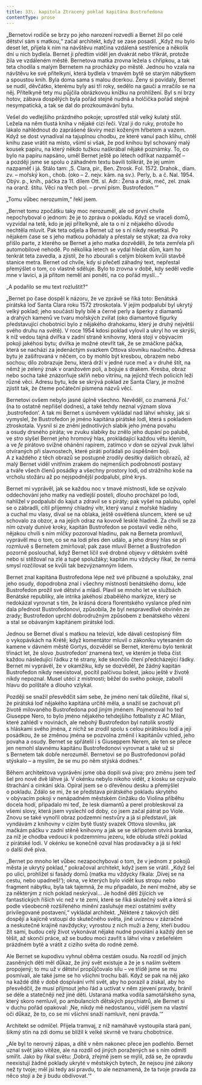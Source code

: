 ```yaml
---
title: 33\. kapitola Ztracený poklad kapitána Bustrofedona
contentType: prose
---
```


„Bernetovi rodiče se brzy po jeho narození rozvedli a Bernet žil po celé dětství sám s matkou,“ začal architekt, když se zase posadil. „Když mu bylo deset let, přijela k nim na návštěvu matčina vzdálená sestřenice a několik dní u nich bydlela. Bernet ji předtím viděl jen dvakrát nebo třikrát, protože žila ve vzdáleném městě. Bernetova matka zrovna ležela s chřipkou, a tak teta chodila s malým Bernetem na procházky po městě. Jednou ho vzala na návštěvu ke své přítelkyni, která bydlela v tmavém bytě se starým nábytkem a spoustou knih. Byla doma sama s malou dcerkou. Ženy si povídaly, Bernet se nudil, děvčátko, kterému byly asi tři roky, sedělo na gauči a mračilo se na něj. Přítelkyně tety mu půjčila obrázkovou knížku na prohlížení. Byl s ní brzy hotov, zábava dospělých byla pořád stejně nudná a holčička pořád stejně nesympatická, a tak se dal do prozkoumávání bytu.

Vešel do vedlejšího prázdného pokoje; uprostřed stál velký kulatý stůl. Ležela na něm tlustá kniha v nějaké cizí řeči. Vzal ji do ruky, protože ho lákalo nahlédnout do zaprášené škvíry mezi koženým hřbetem a vazem. Když se dost vynadíval na tajuplnou chodbu, ze které vanul pach klihu, chtěl knihu zase vrátit na místo, všiml si však, že pod knihou byl schovaný malý kousek papíru, na který někdo tužkou naškrábal nějaké poznámky. To, co bylo na papíru napsáno, uměl Bernet ještě po létech odříkat nazpaměť – a později jsme se spolu o záhadném textu bavili tolikrát, že jej umím nazpaměť i já. Stálo tam: ‚S. Clara, pir., Ben. Ztrosk. Fol. 1572. Drahok., diam. zv. – mořský kon., chob. (oko – 2. nejv. kám. na sv.). Perly, b. a č. Nal. 1954. Obýv. p., knih., páčka za 11. dílem Ott. sl. Adr.: Žena a drak, meč, zel. znak na oranž. štítu. Věci na třech pol. – první písm. Bustrofedon.‘“

„Tomu vůbec nerozumím,“ řekl jsem.

„Bernet tomu zpočátku taky moc nerozuměl, ale od první chvíle nepochyboval o jednom: že je to zpráva o pokladu. Když se vraceli domů, vyzvídal na tetě, kdo je její přítelkyně, ale ta o ní z nějakého důvodu nechtěla mluvit. Pak teta odjela a Bernet už se s ní nikdy nesetkal. Po nějakém čase se s jeho matkou pohádaly a přestaly se stýkat; za dva roky přišlo parte, z kterého se Bernet a jeho matka dozvěděli, že teta zemřela při automobilové nehodě. Po několika letech se vydal hledat dům, kam ho tenkrát teta zavedla, a zjistil, že ho zbourali s celým blokem kvůli stavbě stanice metra. Bernet od chvíle, kdy si přečetl záhadný text, nepřestal přemýšlet o tom, co vlastně sděluje. Bylo to zrovna v době, kdy seděl vedle mne v lavici, a já přitom neměl ani ponětí, na co pořád myslí…“

„A podařilo se mu text rozluštit?“

„Bernet po čase dospěl k názoru, že ve zprávě se říká toto: Benátská pirátská loď Santa Clara roku 1572 ztroskotala. V jejím podpalubí byl ukrytý velký poklad; jeho součástí byly bílé a černé perly a šperky z diamantů a drahých kamenů ve tvaru mořských zvířat (oko diamantové figurky představující chobotnici bylo z nějakého drahokamu, který je druhý největší svého druhu na světě). V roce 1954 kdosi poklad vylovil a ukryl ho ve skrýši, k níž vedou tajná dvířka v zadní straně knihovny, která stojí v obývacím pokoji jakéhosi bytu; dvířka je možné otevřít tak, že se zmáčkne páčka, která se nachází za jedenáctým svazkem Ottova slovníku naučného. Adresa bytu je zašifrovaná v něčem, co by mohlo být kresbou, obrazem nebo sochou; dílo zobrazuje ženu, která drží v jedné ruce meč a v druhé štít, na němž je zelený znak v oranžovém poli, a bojuje s drakem. Kresba, obraz nebo socha také znázorňuje skříň nebo vitrínu, na jejíchž třech policích leží různé věci. Adresu bytu, kde se skrývá poklad ze Santa Clary, je možné zjistit tak, že čteme počáteční písmena názvů věcí.

Bernetovi ovšem nebylo jasné úplně všechno. Nevěděl, co znamená ‚Fol.‘ (na to ostatně nepřišel dodnes), a také tehdy neznal význam slova ‚bustrofedon‘. A tak mi Bernet s úsměvem vykládal nad láhví whisky, jak si vymyslel, že Bustrofedon je jméno kapitána pirátské lodi, která s pokladem ztroskotala. Vysnil si ze znění jednotlivých slabik jeho jména povahu a osudy drsného piráta; ve zvuku slabiky _bu_ znělo jeho dupání po palubě, ve _stro_ slyšel Bernet jeho hromový hlas, prokládající každou větu klením, a ve _fe_ pirátovo svižné ohánění rapírem, zatímco v _don_ se ozýval zvuk láhví otvíraných při slavnostech, které piráti pořádali po úspěšném boji. A z každého z těch obrazů se postupně zrodily desítky dalších obrazů, až malý Bernet viděl vnitřním zrakem do nejmenších podrobností postavy a tváře všech členů posádky a všechny prostory lodi, od strážního koše na vrcholu stožáru až po nejspodnější podpalubí, plné krys.

Bernet mi vyprávěl, jak se každou noc v tmavé místnosti, kde se ozývalo oddechování jeho matky na vedlejší posteli, dlouho procházel po lodi, nahlížel v podpalubí do kajut a zdravil se s piráty; pak vyšel na palubu, opřel se o zábradlí, cítil příjemný chladný vítr, který vanul z mořské hladiny a cuchal mu vlasy, díval se na oblaka, ještě osvětlená sluncem, které se už schovalo za obzor, a na jejich odraz na kovově lesklé hladině. Za chvíli se za ním ozvaly dunivé kroky, kapitán Bustrofedon se postavil vedle něho, nějakou chvíli s ním mlčky pozoroval hladinu, pak na Berneta promluvil, vyprávěl mu o tom, co se na lodi přes den událo, a jeho drsný hlas se při rozmluvě s Bernetem zmírňoval; pak zase mluvil Bernet a Bustrofedon pozorně poslouchal, když Bernet líčil své drobné objevy v dětském světě nebo si stěžoval na zlé a tupé spolužáky; kapitán mu vždycky říkal, že nemá smysl rozčilovat se kvůli tak bezvýznamným lidem.

Bernet znal kapitána Bustrofedona lépe než své příbuzné a spolužáky, znal jeho osudy, dopodrobna znal i všechny místnosti benátského domu, kde Bustrofedon prožil své dětství a mládí. Plavil se mnoho let ve službách Benátské republiky, ale intrika jakéhosi zbabělého markýze, který se nedokázal vyrovnat s tím, že krásná dcera florentského vyslance před ním dala přednost Bustrofedonovi, způsobila, že byl nespravedlivě obviněn ze zrady; Bustrofedon uprchl dobrodružným způsobem z benátského vězení a stal se obávaným kapitánem pirátské lodi.

Jednou se Bernet díval s matkou na televizi, kde dávali cestopisný film o vykopávkách na Krétě; když komentátor mluvil o zákoníku vytesaném do kamene v dávném městě Gortys, dozvěděl se Bernet, kterému bylo tenkrát třináct let, že slovo ‚bustrofedon‘ znamená text, ve kterém je třeba číst každou následující řádku z té strany, kde skončilo čtení předcházející řádky. Bernet mi vyprávěl, že v okamžiku, kdy se dozvěděl, že žádný kapitán Bustrofedon nikdy neexistoval, pocítil palčivou bolest, jakou ještě v životě nikdy nepoznal. Musel utéci z místnosti; běžel do svého pokoje, zabořil hlavu do polštáře a dlouho vzlykal.

Později se snažil přesvědčit sám sebe, že jméno není tak důležité, říkal si, že pirátská loď nějakého kapitána určitě měla, a snažil se zachovat při životě milovaného Bustrofedona pod jiným jménem. Pojmenoval ho teď Giuseppe Nero, to bylo jméno nějakého tehdejšího fotbalisty z AC Milán, které zahlédl v novinách, ale nebohý Bustrofedon byl natolik srostlý s hláskami svého jména, z nichž se zrodil spolu s celou pirátskou lodí a její posádkou, že se změnou jména se pozvolna změnil i kapitánův vzhled, jeho povaha a osudy. Bernet se spřátelil i s Giuseppem Nerem, ale ten se přece jen nemohl slavnému kapitánu Bustrofedonovi vyrovnat a také už si s Bernetem tak dobře nerozuměl. Bernetovi se po Bustrofedonovi pořád stýskalo – a myslím, že se mu po něm stýská dodnes.“

Během architektova vyprávění jsme oba dopili svá piva; pro změnu jsem teď šel pro nové dvě láhve já. V okénku nebylo nikoho vidět, z kiosku se ozývalo štrachání a cinkání skla. Opíral jsem se o dřevěnou desku a přemýšlel o pokladu. Zdálo se mi, že se představa pirátského pokladu skrytého v obývacím pokoji v nenápadném městském činžáku do Violina příběhu docela hodí, připadalo mi teď, že lesk diamantů a perel probleskoval za všemi slovy, která jsem vyslechl od doby, co jsem začal pátrat po Viole. Znovu se také vynořil obraz podzemní nestvůry a já si představil, jak vyndávám z knihovny v cizím bytě tlustý svazek Ottova slovníku, jak mačkám páčku v zadní stěně knihovny a jak se se skřípotem otvírá branka, za níž je chodba vedoucí k podzemnímu jezeru, kde obluda střeží poklad z pirátské lodi. V okénku se konečně ozval hlas prodavačky a já si řekl o další dvě piva.

„Bernet po mnoho let vůbec nezapochyboval o tom, že v jednom z pokojů města je ukrytý poklad,“ pokračoval architekt, když jsem se vrátil. „Když šel po ulici, prohlížel si fasády domů (matka mu vždycky říkala: ‚Dívej se na cestu, nebo upadneš!‘); okna, ve kterých bylo vidět kus stropu nebo fragment nábytku, byla tak tajemná, že mu připadalo, že není možné, aby se za některým z nich poklad neskrýval… Je hodně dětí žijících ve fantastických říších víc než v té zemi, které se říká skutečný svět a která si podle všeobecně rozšířeného mínění zasluhuje mezi ostatními světy privilegované postavení,“ vykládal architekt. „Některé z takových dětí dospějí a kajícně vstoupí do skutečného světa, jiné uvíznou v zázračné a neskutečné krajině navždycky; vyrostou z nich muži a ženy, kteří budou žít sami, budou celý život vykonávat nějaké nudné povolání a každý den se těšit, až skončí práce, až se budou moci zavřít s láhví vína v zešeřelém prázdném bytě a vrátit z cizího světa do rodné země.

Ale Bernet se kupodivu vyhnul oběma cestám osudu. Na rozdíl od jiných zasněných dětí měl důkaz, že jiný svět existuje a že je s naším světem propojený; to mu už v dětství propůjčovalo sílu – ve třídě jsme se mu posmívali, ale také jsme se ho všichni trochu báli. Když se pak na něj jako na každé dítě v době dospívání vrhl svět, aby ho porazil a získal, aby ho přesvědčil, že musí přijmout jeho řád a uctívat v něm zjevení pravdy, bránil se déle a statečněji než jiné děti. Ustaraná matka vodila samotářského syna, který skoro nemluvil, po ambulancích dětských psychiatrů, ale Bernet si v duchu pořád opakoval: ‚Ne, nikdy mě nedostanou, viděl jsem na vlastní oči důkaz, že to, co se mi všichni snaží namluvit, není pravda.‘“

Architekt se odmlčel. Přijela tramvaj, z níž namáhavě vystoupila stará paní, šikmý stín na zdi domu se blížil k velké skvrně ve tvaru chobotnice.

„Ale byl to nerovný zápas, a dítě v něm nakonec přece jen podlehlo. Bernet uznal svět jako vítěze, ale na rozdíl od jiných poražených se s ním odmítl smířit. Jako by říkal světu: ‚Dobrá, zřejmě jsem se mýlil, zdá se, že opravdu neexistují žádné poklady ukryté v městských bytech, že nejsou jiné zákony než ty tvoje; měl jsi tedy asi pravdu, to ale neznamená, že ta tvoje pravda za něco stojí a že ji budu obdivovat.‘“
